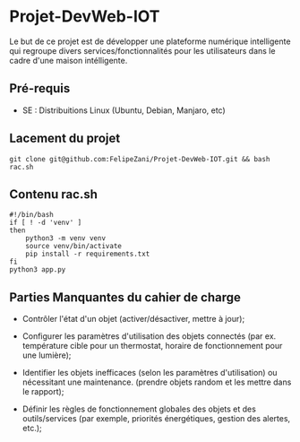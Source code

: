 # Projet-DevWeb-IOT
Le but de ce projet est de développer une plateforme numérique intelligente qui regroupe divers services/fonctionnalités pour les utilisateurs dans le cadre d'une maison intélligente. 

## Pré-requis
- SE : Distribuitions Linux (Ubuntu, Debian, Manjaro, etc)
## Lacement du projet
    git clone git@github.com:FelipeZani/Projet-DevWeb-IOT.git && bash rac.sh

## Contenu rac.sh
```
#!/bin/bash
if [ ! -d 'venv' ]
then
    python3 -m venv venv
    source venv/bin/activate
    pip install -r requirements.txt
fi
python3 app.py
```
## Parties Manquantes du cahier de charge
- Contrôler l'état d'un objet (activer/désactiver, mettre à jour);

- Configurer les paramètres d'utilisation des objets connectés (par ex. température cible pour un thermostat, horaire de fonctionnement pour une lumière);

- Identifier les objets inefficaces (selon les paramètres d'utilisation) ou nécessitant une maintenance. (prendre objets random et les mettre dans le rapport);

- Définir les règles de fonctionnement globales des objets et des outils/services (par exemple, priorités énergétiques, gestion des alertes, etc.);


